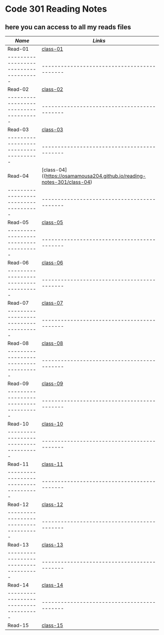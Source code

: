 # Code 301 Reading Notes
## here you can access to all my reads files

***Name***                           | *Links*
-------------------------------------|-------------------------------------------
Read-01                              | [class-01](https://osamamousa204.github.io/reading-notes-301/class-01)
-------------------------------------|-------------------------------------------
Read-02                              | [class-02](https://osamamousa204.github.io/reading-notes-301/class-02)
-------------------------------------|-------------------------------------------
Read-03                              | [class-03](https://osamamousa204.github.io/reading-notes-301/class-03)
-------------------------------------|-------------------------------------------
Read-04                              | [class-04]((https://osamamousa204.github.io/reading-notes-301/class-04)
-------------------------------------|-------------------------------------------
Read-05                              | [class-05](#)
-------------------------------------|-------------------------------------------
Read-06                              | [class-06](#)
-------------------------------------|-------------------------------------------
Read-07                              | [class-07](#)
-------------------------------------|-------------------------------------------
Read-08                              | [class-08](#)
-------------------------------------|-------------------------------------------
Read-09                              | [class-09](#)
-------------------------------------|-------------------------------------------
Read-10                              | [class-10](#)
-------------------------------------|-------------------------------------------
Read-11                              | [class-11](#)
-------------------------------------|-------------------------------------------
Read-12                              | [class-12](#) 
-------------------------------------|-------------------------------------------
Read-13                              | [class-13](#)
-------------------------------------|-------------------------------------------
Read-14                              | [class-14](#)
-------------------------------------|-------------------------------------------
Read-15                              | [class-15](#)

 
